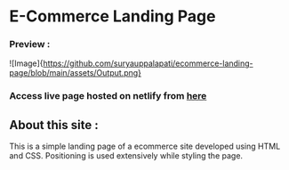 # E-Commerce Landing Page

### Preview : 
![Image]{https://github.com/suryauppalapati/ecommerce-landing-page/blob/main/assets/Output.png}

### Access live page hosted on netlify from [here](https://ecommerce-home-page.netlify.app/)


## About this site :
This is a simple landing page of a ecommerce site developed using HTML and CSS. Positioning is used extensively while styling the page.




